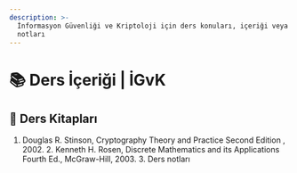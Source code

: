 ```yaml
---
description: >-
  İnformasyon Güvenliği ve Kriptoloji için ders konuları, içeriği veya
  notları
---
```


# 📚 Ders İçeriği \| İGvK

## 📕 Ders Kitapları

1.	Douglas R. Stinson, Cryptography Theory and Practice Second Edition , 2002. 2.	Kenneth H. Rosen, Discrete Mathematics and its Applications Fourth Ed., McGraw-Hill, 2003. 3.	Ders notları
